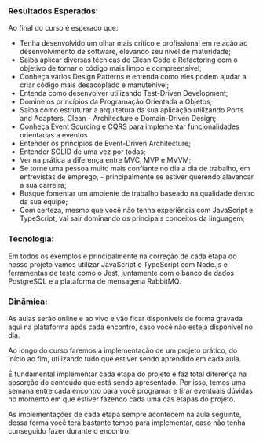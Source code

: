 ### Resultados Esperados:

Ao final do curso é esperado que:

- Tenha desenvolvido um olhar mais crítico e profissional em relação ao desenvolvimento de software, elevando seu nível de maturidade;
- Saiba aplicar diversas técnicas de Clean Code e Refactoring com o objetivo de tornar o código mais limpo e compreensível;
- Conheça vários Design Patterns e entenda como eles podem ajudar a criar código mais desacoplado e manutenível;
- Entenda como desenvolver utilizando Test-Driven Development;
- Domine os princípios da Programação Orientada a Objetos;
- Saiba como estruturar a arquitetura da sua aplicação utilizando Ports and Adapters, Clean - Architecture e Domain-Driven Design;
- Conheça Event Sourcing e CQRS para implementar funcionalidades orientadas a eventos
- Entender os princípios de Event-Driven Architecture;
- Entender SOLID de uma vez por todas;
- Ver na prática a diferença entre MVC, MVP e MVVM;
- Se torne uma pessoa muito mais confiante no dia a dia de trabalho, em entrevistas de emprego, - principalmente se estiver querendo alavancar a sua carreira;
- Busque fomentar um ambiente de trabalho baseado na qualidade dentro da sua equipe;
- Com certeza, mesmo que você não tenha experiência com JavaScript e TypeScript, vai sair dominando os principais conceitos da linguagem;

### Tecnologia:

Em todos os exemplos e principalmente na correção de cada etapa do nosso projeto vamos utilizar JavaScript e TypeScript com Node.js e ferramentas de teste como o Jest, juntamente com o banco de dados PostgreSQL e a plataforma de mensageria RabbitMQ.

### Dinâmica:

As aulas serão online e ao vivo e vão ficar disponíveis de forma gravada aqui na plataforma após cada encontro, caso você não esteja disponível no dia.

Ao longo do curso faremos a implementação de um projeto prático, do início ao fim, utilizando tudo que estiver sendo aprendido em cada aula.

É fundamental implementar cada etapa do projeto e faz total diferença na absorção do conteúdo que está sendo apresentado. Por isso, temos uma semana entre cada encontro para você programar e tirar eventuais dúvidas no momento em que estiver fazendo cada uma das etapas do projeto.

As implementações de cada etapa sempre acontecem na aula seguinte, dessa forma você terá bastante tempo para implementar, caso não tenha conseguido fazer durante o encontro.